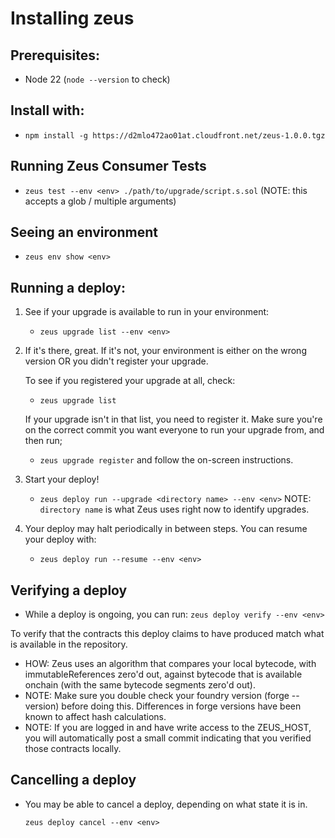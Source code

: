 # Installing zeus

## Prerequisites:
- Node 22 (`node --version` to check)

## Install with:
- `npm install -g https://d2mlo472ao01at.cloudfront.net/zeus-1.0.0.tgz`

## Running Zeus Consumer Tests
- `zeus test --env <env> ./path/to/upgrade/script.s.sol` (NOTE: this accepts a glob / multiple arguments)

## Seeing an environment
- `zeus env show <env>`

## Running a deploy:

1. See if your upgrade is available to run in your environment:
    - `zeus upgrade list --env <env>`

2. If it's there, great. If it's not, your environment is either on the wrong version OR you didn't register your upgrade.

    To see if you registered your upgrade at all, check:
    - `zeus upgrade list`

    If your upgrade isn't in that list, you need to register it. Make sure you're on the correct commit you want 
    everyone to run your upgrade from, and then run;

    - `zeus upgrade register` and follow the on-screen instructions.

3. Start your deploy!

    - `zeus deploy run --upgrade <directory name> --env <env>`
    NOTE: `directory name` is what Zeus uses right now to identify upgrades.

4. Your deploy may halt periodically in between steps. You can resume your deploy with:

    - `zeus deploy run --resume --env <env>`

## Verifying a deploy

- While a deploy is ongoing, you can run:
    `zeus deploy verify --env <env>`

To verify that the contracts this deploy claims to have produced match what is available in the repository.

- HOW: Zeus uses an algorithm that compares your local bytecode, with immutableReferences zero'd out, against bytecode that is available onchain (with the same bytecode segments zero'd out).
- NOTE: Make sure you double check your foundry version (forge --version) before doing this. Differences in forge versions have been known to affect hash calculations.
- NOTE: If you are logged in and have write access to the ZEUS_HOST, you will automatically post a small commit indicating that you verified those contracts locally.

## Cancelling a deploy

- You may be able to cancel a deploy, depending on what state it is in. 

    `zeus deploy cancel --env <env>`

